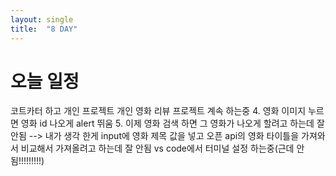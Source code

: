 ```yaml
---
layout: single
title:  "8 DAY"
---
```


# 오늘 일정
코트카터 하고 개인 프로젝트
개인 영화 리뷰 프로젝트 계속 하는중
4. 영화 이미지 누르면 영화 id 나오게 alert 뛰움
5. 이제 영화 검색 하면 그 영화가 나오게 할려고 하는데 잘 안됨
--> 내가 생각 한게 input에 영화 제목 값을 넣고 오픈 api의 영화 타이틀을 가져와서 비교해서 가져올려고 하는데 잘 안됨
vs code에서 터미널 설정 하는중(근데 안됨!!!!!!!!!)
